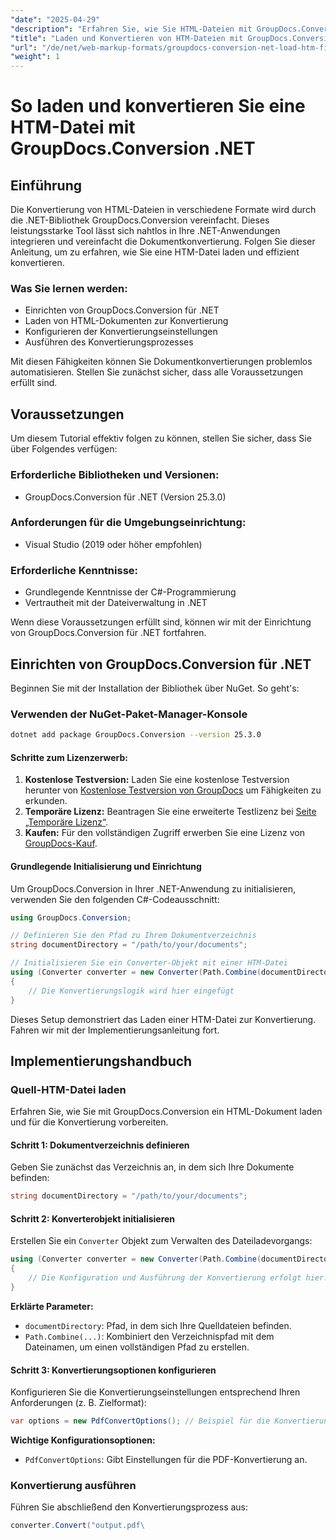 ```yaml
---
"date": "2025-04-29"
"description": "Erfahren Sie, wie Sie HTML-Dateien mit GroupDocs.Conversion für .NET effizient laden und konvertieren. Diese Anleitung behandelt Einrichtung, Konfiguration und praktische Anwendungen."
"title": "Laden und Konvertieren von HTM-Dateien mit GroupDocs.Conversion .NET – Eine Schritt-für-Schritt-Anleitung"
"url": "/de/net/web-markup-formats/groupdocs-conversion-net-load-htm-files/"
"weight": 1
---
```


# So laden und konvertieren Sie eine HTM-Datei mit GroupDocs.Conversion .NET

## Einführung

Die Konvertierung von HTML-Dateien in verschiedene Formate wird durch die .NET-Bibliothek GroupDocs.Conversion vereinfacht. Dieses leistungsstarke Tool lässt sich nahtlos in Ihre .NET-Anwendungen integrieren und vereinfacht die Dokumentkonvertierung. Folgen Sie dieser Anleitung, um zu erfahren, wie Sie eine HTM-Datei laden und effizient konvertieren.

### Was Sie lernen werden:
- Einrichten von GroupDocs.Conversion für .NET
- Laden von HTML-Dokumenten zur Konvertierung
- Konfigurieren der Konvertierungseinstellungen
- Ausführen des Konvertierungsprozesses

Mit diesen Fähigkeiten können Sie Dokumentkonvertierungen problemlos automatisieren. Stellen Sie zunächst sicher, dass alle Voraussetzungen erfüllt sind.

## Voraussetzungen

Um diesem Tutorial effektiv folgen zu können, stellen Sie sicher, dass Sie über Folgendes verfügen:

### Erforderliche Bibliotheken und Versionen:
- GroupDocs.Conversion für .NET (Version 25.3.0)
  

### Anforderungen für die Umgebungseinrichtung:
- Visual Studio (2019 oder höher empfohlen)

### Erforderliche Kenntnisse:
- Grundlegende Kenntnisse der C#-Programmierung
- Vertrautheit mit der Dateiverwaltung in .NET

Wenn diese Voraussetzungen erfüllt sind, können wir mit der Einrichtung von GroupDocs.Conversion für .NET fortfahren.

## Einrichten von GroupDocs.Conversion für .NET

Beginnen Sie mit der Installation der Bibliothek über NuGet. So geht's:

### Verwenden der NuGet-Paket-Manager-Konsole
```bash
dotnet add package GroupDocs.Conversion --version 25.3.0
```

#### Schritte zum Lizenzerwerb:
1. **Kostenlose Testversion:** Laden Sie eine kostenlose Testversion herunter von [Kostenlose Testversion von GroupDocs](https://releases.groupdocs.com/conversion/net/) um Fähigkeiten zu erkunden.
2. **Temporäre Lizenz:** Beantragen Sie eine erweiterte Testlizenz bei [Seite „Temporäre Lizenz“](https://purchase.groupdocs.com/temporary-license/).
3. **Kaufen:** Für den vollständigen Zugriff erwerben Sie eine Lizenz von [GroupDocs-Kauf](https://purchase.groupdocs.com/buy).

#### Grundlegende Initialisierung und Einrichtung

Um GroupDocs.Conversion in Ihrer .NET-Anwendung zu initialisieren, verwenden Sie den folgenden C#-Codeausschnitt:

```csharp
using GroupDocs.Conversion;

// Definieren Sie den Pfad zu Ihrem Dokumentverzeichnis
string documentDirectory = "/path/to/your/documents";

// Initialisieren Sie ein Converter-Objekt mit einer HTM-Datei
using (Converter converter = new Converter(Path.Combine(documentDirectory, "sample.htm")))
{
    // Die Konvertierungslogik wird hier eingefügt
}
```

Dieses Setup demonstriert das Laden einer HTM-Datei zur Konvertierung. Fahren wir mit der Implementierungsanleitung fort.

## Implementierungshandbuch

### Quell-HTM-Datei laden

Erfahren Sie, wie Sie mit GroupDocs.Conversion ein HTML-Dokument laden und für die Konvertierung vorbereiten.

#### Schritt 1: Dokumentverzeichnis definieren
Geben Sie zunächst das Verzeichnis an, in dem sich Ihre Dokumente befinden:

```csharp
string documentDirectory = "/path/to/your/documents";
```

#### Schritt 2: Konverterobjekt initialisieren
Erstellen Sie ein `Converter` Objekt zum Verwalten des Dateiladevorgangs:

```csharp
using (Converter converter = new Converter(Path.Combine(documentDirectory, "sample.htm")))
{
    // Die Konfiguration und Ausführung der Konvertierung erfolgt hier.
}
```

**Erklärte Parameter:**
- `documentDirectory`: Pfad, in dem sich Ihre Quelldateien befinden.
- `Path.Combine(...)`: Kombiniert den Verzeichnispfad mit dem Dateinamen, um einen vollständigen Pfad zu erstellen.

#### Schritt 3: Konvertierungsoptionen konfigurieren
Konfigurieren Sie die Konvertierungseinstellungen entsprechend Ihren Anforderungen (z. B. Zielformat):

```csharp
var options = new PdfConvertOptions(); // Beispiel für die Konvertierung in PDF
```

**Wichtige Konfigurationsoptionen:**
- `PdfConvertOptions`: Gibt Einstellungen für die PDF-Konvertierung an.

### Konvertierung ausführen
Führen Sie abschließend den Konvertierungsprozess aus:

```csharp
converter.Convert("output.pdf\